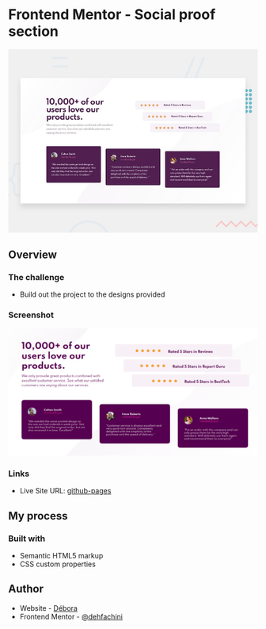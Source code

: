 # Frontend Mentor - Social proof section

![Design preview for the Social proof section coding challenge](./design/desktop-preview.jpg)

## Overview

### The challenge

- Build out the project to the designs provided

### Screenshot

![](./images/social-proof-solution.png)

### Links

- Live Site URL: [github-pages](https://dehfachini.github.io/social-proof/)

## My process

### Built with

- Semantic HTML5 markup
- CSS custom properties

## Author

- Website - [Débora](https://github.com/dehfachini)
- Frontend Mentor - [@dehfachini](https://www.frontendmentor.io/profile/dehfachini)




